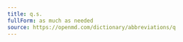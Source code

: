 ```yaml
---
title: q.s.
fullForm: as much as needed
source: https://openmd.com/dictionary/abbreviations/q
---
```

